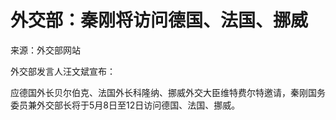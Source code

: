 # 外交部：秦刚将访问德国、法国、挪威

来源：外交部网站

外交部发言人汪文斌宣布：

应德国外长贝尔伯克、法国外长科隆纳、挪威外交大臣维特费尔特邀请，秦刚国务委员兼外交部长将于5月8日至12日访问德国、法国、挪威。

